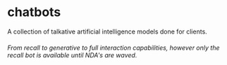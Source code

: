 # chatbots
A collection of talkative artificial intelligence models done for clients. 
###### From recall to generative to full interaction capabilities, however only the recall bot is available until NDA's are waved. 

